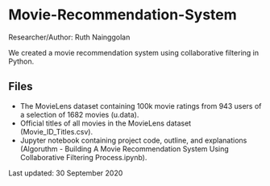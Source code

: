 # Movie-Recommendation-System

Researcher/Author: Ruth Nainggolan

We created a movie recommendation system using collaborative filtering in Python.


Files
-----

* The MovieLens dataset containing 100k movie ratings from 943 users of a selection of 1682 movies (u.data).
* Official titles of all movies in the MovieLens dataset (Movie_ID_Titles.csv).
* Jupyter notebook containing project code, outline, and explanations (Algoruthm - Building A Movie Recommendation System Using Collaborative Filtering Process.ipynb).

Last updated: 30 September 2020
